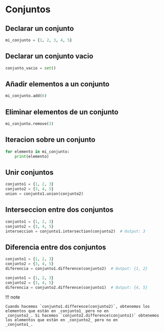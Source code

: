 # Conjuntos

## Declarar un conjunto

```python
mi_conjunto = {1, 2, 3, 4, 5}
```

## Declarar un conjunto vacio

```python
conjunto_vacio = set()
```

## Añadir elementos a un conjunto

```python
mi_conjunto.add(6)
```

## Eliminar elementos de un conjunto

```python
mi_conjunto.remove(3)
```

## Iteracion sobre un conjunto

```python
for elemento in mi_conjunto:
    print(elemento)
```

## Unir conjuntos

```python
conjunto1 = {1, 2, 3}
conjunto2 = {3, 4, 5}
union = conjunto1.union(conjunto2)
```

## Interseccion entre dos conjuntos

```python
conjunto1 = {1, 2, 3}
conjunto2 = {3, 4, 5}
interseccion = conjunto1.intersection(conjunto2)  # Output: 3
```

## Diferencia entre dos conjuntos

```python
conjunto1 = {1, 2, 3}
conjunto2 = {3, 4, 5}
diferencia = conjunto1.difference(conjunto2)  # Output: {1, 2}
```

```python
conjunto1 = {1, 2, 3}
conjunto2 = {3, 4, 5}
diferencia = conjunto2.difference(conjunto1)  # Output: {4, 5}
```

!!! note

    Cuando hacemos `conjunto1.difference(conjunto2)`, obtenemos los elementos que están en _conjunto1_ pero no en
    _conjunto2_. Si hacemos `conjunto2.difference(conjunto1)` obtenemos los elementos que están en _conjunto2_ pero no en
    _conjunto1_.
